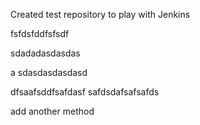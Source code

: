 Created test repository to play with Jenkins

fsfdsfddfsfsdf


sdadadasdasdas

a
sdasdasdasdasd



dfsaafsddfsafdasf
safdsdafsafsafds

add another method
